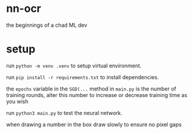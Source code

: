 # nn-ocr
the beginnings of a chad ML dev


# setup
run `python -m venv .venv` to setup virtual environment.

run `pip install -r requirements.txt` to install dependencies.

the `epochs` variable in the `SGD(...` method in `main.py` is the number of training rounds, alter this number to increase or decrease training time as you wish

run `python3 main.py` to test the neural network.

when drawing a number in the box draw slowly to ensure no pixel gaps


